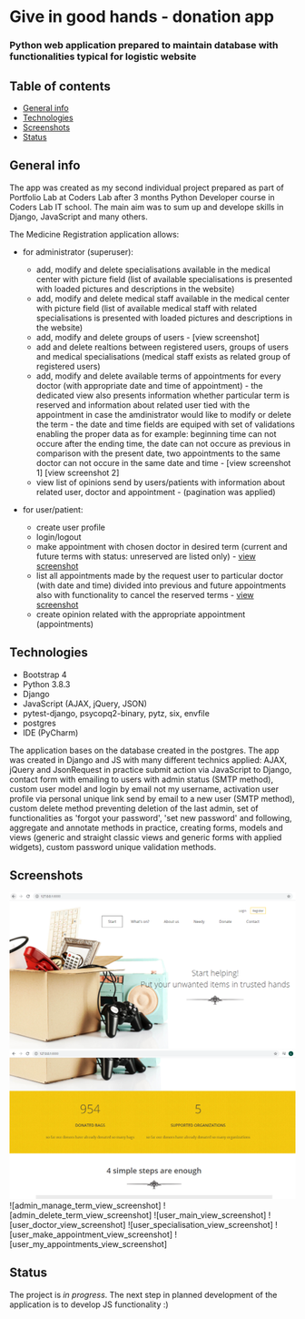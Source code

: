 # Give in good hands - donation app

### Python web application prepared to maintain database with functionalities typical for logistic website

## Table of contents

* [General info](#general-info)
* [Technologies](#technologies)
* [Screenshots](#screenshots)
* [Status](#status)

## General info

The app was created as my second individual project prepared as part of Portfolio Lab at Coders Lab after 3 months Python Developer course in Coders Lab IT school. The main aim was to sum up and develope skills in Django, JavaScript and many others.

The Medicine Registration application allows:

* for administrator (superuser):
    * add, modify and delete specialisations available in the medical center with picture field (list of available specialisations is presented with loaded pictures 
        and descriptions in the website)
    * add, modify and delete medical staff available in the medical center with picture field (list of available medical staff with related specialisations is presented 
        with loaded pictures and descriptions in the website)
    * add, modify and delete groups of users - [view screenshot]
    * add and delete realtions between registered users, groups of users and medical specialisations (medical staff exists as related group of registered users)
    * add, modify and delete available terms of appointments for every doctor (with appropriate date and time of appointment) - the dedicated view also presents information 
         whether particular term is reserved and information about related user tied with the appointment in case the amdinistrator would like to modify or delete the term - the date and time fields are equiped with set of validations enabling the proper data as for example: beginning time can not occure after the ending time, the date 
         can not occure as previous in comparison with the present date, two appointments to the same doctor can not occure in the same date and time - [view screenshot 1] [view screenshot 2]
    * view list of opinions send by users/patients with information about related user, doctor and appointment - (pagination was applied)

* for user/patient:
   * create user profile
   * login/logout
   * make appointment with chosen doctor in desired term (current and future terms with status: unreserved are listed only) - [view screenshot](./img_readme/user_make_appointment_view.png) 
   * list all appointments made by the request user to particular doctor (with date and time) divided into previous and future appointments also with functionality to cancel the reserved terms - [view screenshot](./img_readme/user_my_appointments_view.png)
   * create opinion related with the appropriate appointment (appointments)


## Technologies

* Bootstrap 4
* Python 3.8.3
* Django
* JavaScript (AJAX, jQuery, JSON)
* pytest-django, psycopq2-binary, pytz, six, envfile
* postgres
* IDE (PyCharm)

The application bases on the database created in the postgres. The app was created in Django and JS with many different technics applied: AJAX, jQuery and JsonRequest in practice submit action via JavaScript to Django, contact form with emailing to users with admin status (SMTP method), custom user model and login by email not my username, activation user profile via personal unique link send by email to a new user (SMTP method), custom delete method preventing deletion of the last admin, set of functionalities as 'forgot your password', 'set new password' and following, aggregate and annotate methods in practice, creating forms, models and views (generic and straight classic views and generic forms with applied widgets), custom password unique validation methods.

## Screenshots

![1_landing_page](./img_readme/1_landing_page.png)
![admin_manage_doctor_view_screenshot](./img_readme/2_aggregate_annotate.png)
![admin_manage_term_view_screenshot]
![admin_delete_term_view_screenshot]
![user_main_view_screenshot]
![user_doctor_view_screenshot]
![user_specialisation_view_screenshot]
![user_make_appointment_view_screenshot]
![user_my_appointments_view_screenshot]


## Status

The project is _in progress_. The next step in planned development of the application is to develop JS functionality :)
